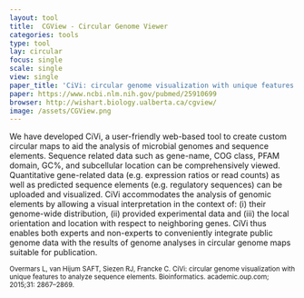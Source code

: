 ```yaml
---
layout: tool
title:  CGView - Circular Genome Viewer
categories: tools
type: tool
lay: circular
focus: single
scale: single
view: single
paper_title: 'CiVi: circular genome visualization with unique features to analyze sequence elements'
paper: https://www.ncbi.nlm.nih.gov/pubmed/25910699
browser: http://wishart.biology.ualberta.ca/cgview/
image: /assets/CGView.png
---
```


We have developed CiVi, a user-friendly web-based tool to create custom circular maps to aid the analysis of microbial genomes and sequence elements. Sequence related data such as gene-name, COG class, PFAM domain, GC%, and subcellular location can be comprehensively viewed. Quantitative gene-related data (e.g. expression ratios or read counts) as well as predicted sequence elements (e.g. regulatory sequences) can be uploaded and visualized. CiVi accommodates the analysis of genomic elements by allowing a visual interpretation in the context of: (i) their genome-wide distribution, (ii) provided experimental data and (iii) the local orientation and location with respect to neighboring genes. CiVi thus enables both experts and non-experts to conveniently integrate public genome data with the results of genome analyses in circular genome maps suitable for publication.

<small>Overmars L, van Hijum SAFT, Siezen RJ, Francke C. CiVi: circular genome visualization with unique features to analyze sequence elements. Bioinformatics. academic.oup.com; 2015;31: 2867–2869.</small>
